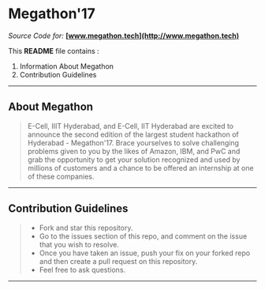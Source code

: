 Megathon'17
===================
*Source Code for:*
**[www.megathon.tech](http://www.megathon.tech)**

This **README** file contains :
 1.  Information About Megathon
 2. Contribution Guidelines

----------


About Megathon
-------------

>E-Cell, IIIT Hyderabad, and E-Cell, IIT Hyderabad are excited to announce the second edition of the largest student hackathon of Hyderabad - Megathon'17. 
Brace yourselves to solve challenging problems given to you by the likes of Amazon, IBM, and PwC and grab the opportunity to get your solution recognized and used by millions of customers and a chance to be offered an internship at one of these companies.

----------


Contribution Guidelines
-------------------

> - Fork and star this repository.
> - Go to the issues section of this repo, and comment on the issue that you wish to resolve.
> - Once you have taken an issue, push your fix on your forked repo and then create a pull request on this repository.
> - Feel free to ask questions.

------------------------
